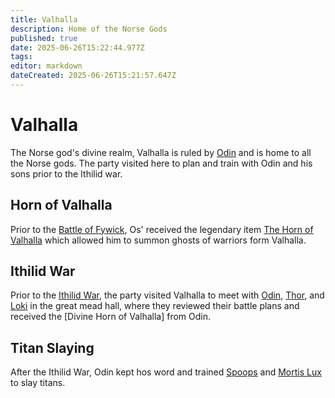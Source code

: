 ```yaml
---
title: Valhalla
description: Home of the Norse Gods
published: true
date: 2025-06-26T15:22:44.977Z
tags: 
editor: markdown
dateCreated: 2025-06-26T15:21:57.647Z
---
```


# Valhalla
The Norse god's divine realm, Valhalla is ruled by [Odin](/characters/odin) and is home to all the Norse gods. The party visited here to plan and train with Odin and his sons prior to the Ithilid war.


## Horn of Valhalla
Prior to the [Battle of Fywick](/Events/the-battle-of-fywick), Os' received the legendary item [The Horn of Valhalla](/items/the-horn-of-valhalla) which allowed him to summon ghosts of warriors form Valhalla.


## Ithilid War
Prior to the [Ithilid War](/Events/ithilid-war), the party visited Valhalla to meet with [Odin](/characters/odin), [Thor](/characters/thor), and [Loki](/characters/loki) in the great mead hall, where they reviewed their battle plans and received the [Divine Horn of Valhalla] from Odin.


## Titan Slaying
After the Ithilid War, Odin kept hos word and trained [Spoops](/characters/spoops) and [Mortis Lux](/organizations/mortis-lux) to slay titans.

